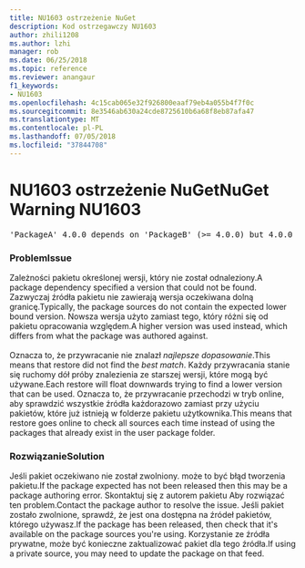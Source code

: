 ```yaml
---
title: NU1603 ostrzeżenie NuGet
description: Kod ostrzegawczy NU1603
author: zhili1208
ms.author: lzhi
manager: rob
ms.date: 06/25/2018
ms.topic: reference
ms.reviewer: anangaur
f1_keywords:
- NU1603
ms.openlocfilehash: 4c15cab065e32f926800eaaf79eb4a055b4f7f0c
ms.sourcegitcommit: 8e3546ab630a24cde8725610b6a68f8eb87afa47
ms.translationtype: MT
ms.contentlocale: pl-PL
ms.lasthandoff: 07/05/2018
ms.locfileid: "37844708"
---
```

# <a name="nuget-warning-nu1603"></a><span data-ttu-id="129f9-103">NU1603 ostrzeżenie NuGet</span><span class="sxs-lookup"><span data-stu-id="129f9-103">NuGet Warning NU1603</span></span>

<pre>'PackageA' 4.0.0 depends on 'PackageB' (>= 4.0.0) but 4.0.0 was not found. An approximate best match of 5.0.0 was resolved.</pre>

### <a name="issue"></a><span data-ttu-id="129f9-104">Problem</span><span class="sxs-lookup"><span data-stu-id="129f9-104">Issue</span></span>

<span data-ttu-id="129f9-105">Zależności pakietu określonej wersji, który nie został odnaleziony.</span><span class="sxs-lookup"><span data-stu-id="129f9-105">A package dependency specified a version that could not be found.</span></span> <span data-ttu-id="129f9-106">Zazwyczaj źródła pakietu nie zawierają wersja oczekiwana dolną granicę.</span><span class="sxs-lookup"><span data-stu-id="129f9-106">Typically, the package sources do not contain the expected lower bound version.</span></span> <span data-ttu-id="129f9-107">Nowsza wersja użyto zamiast tego, który różni się od pakietu opracowania względem.</span><span class="sxs-lookup"><span data-stu-id="129f9-107">A higher version was used instead, which differs from what the package was authored against.</span></span><br/><br/><span data-ttu-id="129f9-108">Oznacza to, że przywracanie nie znalazł *najlepsze dopasowanie*.</span><span class="sxs-lookup"><span data-stu-id="129f9-108">This means that restore did not find the *best match*.</span></span> <span data-ttu-id="129f9-109">Każdy przywracania stanie się ruchomy dół próby znalezienia ze starszej wersji, które mogą być używane.</span><span class="sxs-lookup"><span data-stu-id="129f9-109">Each restore will float downwards trying to find a lower version that can be used.</span></span> <span data-ttu-id="129f9-110">Oznacza to, że przywracanie przechodzi w tryb online, aby sprawdzić wszystkie źródła każdorazowo zamiast przy użyciu pakietów, które już istnieją w folderze pakietu użytkownika.</span><span class="sxs-lookup"><span data-stu-id="129f9-110">This means that restore goes online to check all sources each time instead of using the packages that already exist in the user package folder.</span></span>

### <a name="solution"></a><span data-ttu-id="129f9-111">Rozwiązanie</span><span class="sxs-lookup"><span data-stu-id="129f9-111">Solution</span></span>
<span data-ttu-id="129f9-112">Jeśli pakiet oczekiwano nie został zwolniony. może to być błąd tworzenia pakietu.</span><span class="sxs-lookup"><span data-stu-id="129f9-112">If the package expected has not been released then this may be a package authoring error.</span></span> <span data-ttu-id="129f9-113">Skontaktuj się z autorem pakietu Aby rozwiązać ten problem.</span><span class="sxs-lookup"><span data-stu-id="129f9-113">Contact the package author to resolve the issue.</span></span> <span data-ttu-id="129f9-114">Jeśli pakiet zostało zwolnione, sprawdź, że jest ona dostępna na źródeł pakietów, którego używasz.</span><span class="sxs-lookup"><span data-stu-id="129f9-114">If the package has been released, then check that it's available on the package sources you're using.</span></span> <span data-ttu-id="129f9-115">Korzystanie ze źródła prywatne, może być konieczne zaktualizować pakiet dla tego źródła.</span><span class="sxs-lookup"><span data-stu-id="129f9-115">If using a private source, you may need to update the package on that feed.</span></span> 